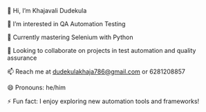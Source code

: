 👋 Hi, I’m Khajavali Dudekula

👀 I’m interested in QA Automation Testing

🌱 Currently mastering Selenium with Python

💞️ Looking to collaborate on projects in test automation and quality assurance

📫 Reach me at dudekulakhaja786@gmail.com or 6281208857

😄 Pronouns: he/him

⚡ Fun fact: I enjoy exploring new automation tools and frameworks!

<!---
Khaja786431/Khaja786431 is a ✨ special ✨ repository because its `README.md` (this file) appears on your GitHub profile.
You can click the Preview link to take a look at your changes.
--->
